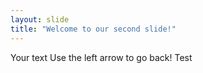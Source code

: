 ```yaml
---
layout: slide
title: "Welcome to our second slide!"
---
```

Your text
Use the left arrow to go back! Test